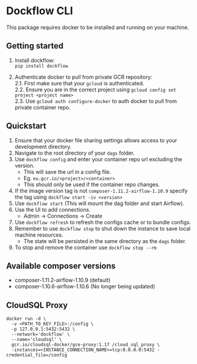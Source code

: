 # Dockflow CLI
This package requires docker to be installed and running on your machine.
## Getting started

1. Install dockflow:  
   `pip install dockflow`

2. Authenticate docker to pull from private GCR repository:  
   2.1. First make sure that your `gcloud` is authenticated.  
   2.2. Ensure you are in the correct project using `gcloud config set project <project name>`  
   2.3. Use `gcloud auth configure-docker` to auth docker to pull from private container repo.  

## Quickstart
1. Ensure that your docker file sharing settings allows access to your development directory.
2. Navigate to the root directory of your ```dags``` folder.
3. Use `dockflow config` and enter your container repo url excluding the version.
    - This will save the url in a config file.
    - Eg. `eu.gcr.io/<project>/<container>`
    - This should only be used if the container repo changes.
4. If the image version tag is not `composer-1.11.2-airflow-1.10.9` specify the tag using `dockflow start -iv <version>`
5. Use `dockflow start` (This will mount the dag folder and start Airflow).
6. Use the UI to add connections.
    - Admin -> Connections -> Create
7. Use `dockflow refresh` to refresh the configs cache or to bundle configs.
8. Remember to use `dockflow stop` to shut down the instance to save local machine resources.
    - The state will be persisted in the same directory as the `dags` folder.
9. To stop and remove the container use `dockflow stop --rm`

## Available composer versions

- composer-1.11.2-airflow-1.10.9 (default)
- composer-1.10.6-airflow-1.10.6 (No longer being updated)

## CloudSQL Proxy

```
docker run -d \
  -v <PATH_TO_KEY_FILE>:/config \
  -p 127.0.0.1:5432:5432 \
  --network='dockflow' \
  --name='cloudsql' \
  gcr.io/cloudsql-docker/gce-proxy:1.17 /cloud_sql_proxy \
  -instances=<INSTANCE_CONNECTION_NAME>=tcp:0.0.0.0:5432 -credential_file=/config
```